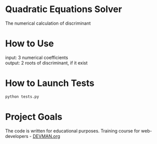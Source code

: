 # Quadratic Equations Solver

The numerical calculation of discriminant

# How to Use

input: 3 numerical coefficients <br>
output: 2 roots of discriminant, if it exist

# How to Launch Tests

```bash
python tests.py
```

# Project Goals

The code is written for educational purposes.
Training course for web-developers - [DEVMAN.org](https://devman.org)
